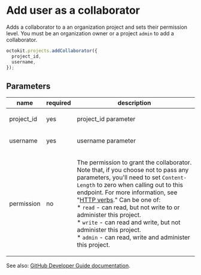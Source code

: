 # Add user as a collaborator

Adds a collaborator to a an organization project and sets their permission level. You must be an organization owner or a project `admin` to add a collaborator.

```js
octokit.projects.addCollaborator({
  project_id,
  username,
});
```

## Parameters

<table>
  <thead>
    <tr>
      <th>name</th>
      <th>required</th>
      <th>description</th>
    </tr>
  </thead>
  <tbody>
    <tr><td>project_id</td><td>yes</td><td>

project_id parameter

</td></tr>
<tr><td>username</td><td>yes</td><td>

username parameter

</td></tr>
<tr><td>permission</td><td>no</td><td>

The permission to grant the collaborator. Note that, if you choose not to pass any parameters, you'll need to set `Content-Length` to zero when calling out to this endpoint. For more information, see "[HTTP verbs](https://developer.github.com/v3/#http-verbs)." Can be one of:  
\* `read` - can read, but not write to or administer this project.  
\* `write` - can read and write, but not administer this project.  
\* `admin` - can read, write and administer this project.

</td></tr>
  </tbody>
</table>

See also: [GitHub Developer Guide documentation](endpoint.documentationUrl).
